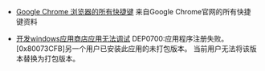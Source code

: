 
* [Google Chrome 浏览器的所有快捷键](google_chrome_shortcutkeys.md)
来自Google Chrome官网的所有快捷键资料

* [开发windows应用商店应用无法调试](windows-store-app-development.md)
DEP0700:应用程序注册失败。[0x80073CFB]另一个用户已安装此应用的未打包版本。
当前用户无法将该版本替换为打包版本。